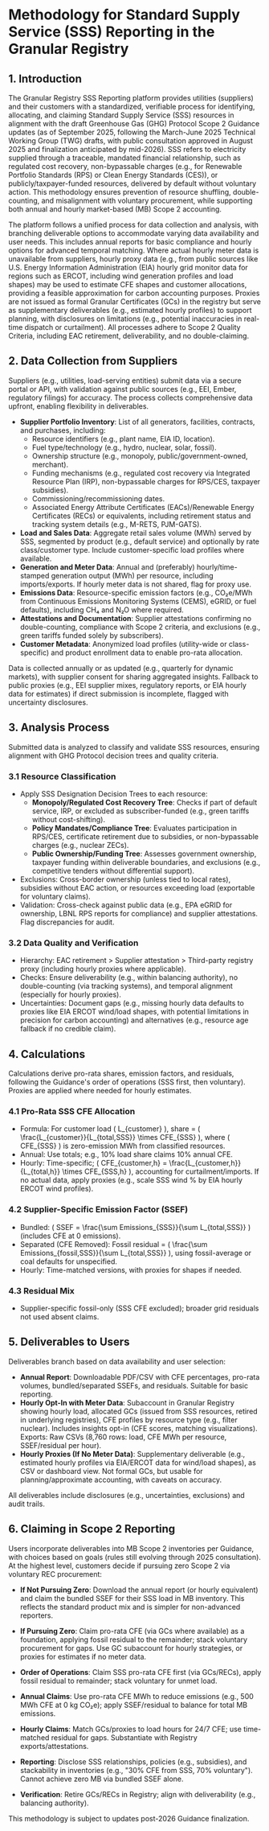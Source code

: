 # Methodology for Standard Supply Service (SSS) Reporting in the Granular Registry

## 1. Introduction

The Granular Registry SSS Reporting platform provides utilities (suppliers) and their customers with a standardized, verifiable process for identifying, allocating, and claiming Standard Supply Service (SSS) resources in alignment with the draft Greenhouse Gas (GHG) Protocol Scope 2 Guidance updates (as of September 2025, following the March-June 2025 Technical Working Group (TWG) drafts, with public consultation approved in August 2025 and finalization anticipated by mid-2026). SSS refers to electricity supplied through a traceable, mandated financial relationship, such as regulated cost recovery, non-bypassable charges (e.g., for Renewable Portfolio Standards (RPS) or Clean Energy Standards (CES)), or publicly/taxpayer-funded resources, delivered by default without voluntary action. This methodology ensures prevention of resource shuffling, double-counting, and misalignment with voluntary procurement, while supporting both annual and hourly market-based (MB) Scope 2 accounting.

The platform follows a unified process for data collection and analysis, with branching deliverable options to accommodate varying data availability and user needs. This includes annual reports for basic compliance and hourly options for advanced temporal matching. Where actual hourly meter data is unavailable from suppliers, hourly proxy data (e.g., from public sources like U.S. Energy Information Administration (EIA) hourly grid monitor data for regions such as ERCOT, including wind generation profiles and load shapes) may be used to estimate CFE shapes and customer allocations, providing a feasible approximation for carbon accounting purposes. Proxies are not issued as formal Granular Certificates (GCs) in the registry but serve as supplementary deliverables (e.g., estimated hourly profiles) to support planning, with disclosures on limitations (e.g., potential inaccuracies in real-time dispatch or curtailment). All processes adhere to Scope 2 Quality Criteria, including EAC retirement, deliverability, and no double-claiming.

## 2. Data Collection from Suppliers

Suppliers (e.g., utilities, load-serving entities) submit data via a secure portal or API, with validation against public sources (e.g., EEI, Ember, regulatory filings) for accuracy. The process collects comprehensive data upfront, enabling flexibility in deliverables.

- **Supplier Portfolio Inventory**: List of all generators, facilities, contracts, and purchases, including:
  - Resource identifiers (e.g., plant name, EIA ID, location).
  - Fuel type/technology (e.g., hydro, nuclear, solar, fossil).
  - Ownership structure (e.g., monopoly, public/government-owned, merchant).
  - Funding mechanisms (e.g., regulated cost recovery via Integrated Resource Plan (IRP), non-bypassable charges for RPS/CES, taxpayer subsidies).
  - Commissioning/recommissioning dates.
  - Associated Energy Attribute Certificates (EACs)/Renewable Energy Certificates (RECs) or equivalents, including retirement status and tracking system details (e.g., M-RETS, PJM-GATS).
- **Load and Sales Data**: Aggregate retail sales volume (MWh) served by SSS, segmented by product (e.g., default service) and optionally by rate class/customer type. Include customer-specific load profiles where available.
- **Generation and Meter Data**: Annual and (preferably) hourly/time-stamped generation output (MWh) per resource, including imports/exports. If hourly meter data is not shared, flag for proxy use.
- **Emissions Data**: Resource-specific emission factors (e.g., CO₂e/MWh from Continuous Emissions Monitoring Systems (CEMS), eGRID, or fuel defaults), including CH₄ and N₂O where required.
- **Attestations and Documentation**: Supplier attestations confirming no double-counting, compliance with Scope 2 criteria, and exclusions (e.g., green tariffs funded solely by subscribers).
- **Customer Metadata**: Anonymized load profiles (utility-wide or class-specific) and product enrollment data to enable pro-rata allocation.

Data is collected annually or as updated (e.g., quarterly for dynamic markets), with supplier consent for sharing aggregated insights. Fallback to public proxies (e.g., EEI supplier mixes, regulatory reports, or EIA hourly data for estimates) if direct submission is incomplete, flagged with uncertainty disclosures.

## 3. Analysis Process

Submitted data is analyzed to classify and validate SSS resources, ensuring alignment with GHG Protocol decision trees and quality criteria.

### 3.1 Resource Classification
- Apply SSS Designation Decision Trees to each resource:
  - **Monopoly/Regulated Cost Recovery Tree**: Checks if part of default service, IRP, or excluded as subscriber-funded (e.g., green tariffs without cost-shifting).
  - **Policy Mandates/Compliance Tree**: Evaluates participation in RPS/CES, certificate retirement due to subsidies, or non-bypassable charges (e.g., nuclear ZECs).
  - **Public Ownership/Funding Tree**: Assesses government ownership, taxpayer funding within deliverable boundaries, and exclusions (e.g., competitive tenders without differential support).
- Exclusions: Cross-border ownership (unless tied to local rates), subsidies without EAC action, or resources exceeding load (exportable for voluntary claims).
- Validation: Cross-check against public data (e.g., EPA eGRID for ownership, LBNL RPS reports for compliance) and supplier attestations. Flag discrepancies for audit.

### 3.2 Data Quality and Verification
- Hierarchy: EAC retirement > Supplier attestation > Third-party registry proxy (including hourly proxies where applicable).
- Checks: Ensure deliverability (e.g., within balancing authority), no double-counting (via tracking systems), and temporal alignment (especially for hourly proxies).
- Uncertainties: Document gaps (e.g., missing hourly data defaults to proxies like EIA ERCOT wind/load shapes, with potential limitations in precision for carbon accounting) and alternatives (e.g., resource age fallback if no credible claim).

## 4. Calculations

Calculations derive pro-rata shares, emission factors, and residuals, following the Guidance's order of operations (SSS first, then voluntary). Proxies are applied where needed for hourly estimates.

### 4.1 Pro-Rata SSS CFE Allocation
- Formula: For customer load \( L_{customer} \), share = \( \frac{L_{customer}}{L_{total,SSS}} \times CFE_{SSS} \), where \( CFE_{SSS} \) is zero-emission MWh from classified resources.
- Annual: Use totals; e.g., 10% load share claims 10% annual CFE.
- Hourly: Time-specific; \( CFE_{customer,h} = \frac{L_{customer,h}}{L_{total,h}} \times CFE_{SSS,h} \), accounting for curtailment/imports. If no actual data, apply proxies (e.g., scale SSS wind % by EIA hourly ERCOT wind profiles).

### 4.2 Supplier-Specific Emission Factor (SSEF)
- Bundled: \( SSEF = \frac{\sum Emissions_{SSS}}{\sum L_{total,SSS}} \) (includes CFE at 0 emissions).
- Separated (CFE Removed): Fossil residual = \( \frac{\sum Emissions_{fossil,SSS}}{\sum L_{total,SSS}} \), using fossil-average or coal defaults for unspecified.
- Hourly: Time-matched versions, with proxies for shapes if needed.

### 4.3 Residual Mix
- Supplier-specific fossil-only (SSS CFE excluded); broader grid residuals not used absent claims.

## 5. Deliverables to Users

Deliverables branch based on data availability and user selection:
- **Annual Report**: Downloadable PDF/CSV with CFE percentages, pro-rata volumes, bundled/separated SSEFs, and residuals. Suitable for basic reporting.
- **Hourly Opt-In with Meter Data**: Subaccount in Granular Registry showing hourly load, allocated GCs (issued from SSS resources, retired in underlying registries), CFE profiles by resource type (e.g., filter nuclear). Includes insights opt-in (CFE scores, matching visualizations). Exports: Raw CSVs (8,760 rows: load, CFE MWh per resource, SSEF/residual per hour).
- **Hourly Proxies (If No Meter Data)**: Supplementary deliverable (e.g., estimated hourly profiles via EIA/ERCOT data for wind/load shapes), as CSV or dashboard view. Not formal GCs, but usable for planning/approximate accounting, with caveats on accuracy.

All deliverables include disclosures (e.g., uncertainties, exclusions) and audit trails.

## 6. Claiming in Scope 2 Reporting

Users incorporate deliverables into MB Scope 2 inventories per Guidance, with choices based on goals (rules still evolving through 2025 consultation). At the highest level, customers decide if pursuing zero Scope 2 via voluntary REC procurement:
- **If Not Pursuing Zero**: Download the annual report (or hourly equivalent) and claim the bundled SSEF for their SSS load in MB inventory. This reflects the standard product mix and is simpler for non-advanced reporters.
- **If Pursuing Zero**: Claim pro-rata CFE (via GCs where available) as a foundation, applying fossil residual to the remainder; stack voluntary procurement for gaps. Use GC subaccount for hourly strategies, or proxies for estimates if no meter data.

- **Order of Operations**: Claim SSS pro-rata CFE first (via GCs/RECs), apply fossil residual to remainder; stack voluntary for unmet load.
- **Annual Claims**: Use pro-rata CFE MWh to reduce emissions (e.g., 500 MWh CFE at 0 kg CO₂e); apply SSEF/residual to balance for total MB emissions.
- **Hourly Claims**: Match GCs/proxies to load hours for 24/7 CFE; use time-matched residual for gaps. Substantiate with Registry exports/attestations.
- **Reporting**: Disclose SSS relationships, policies (e.g., subsidies), and stackability in inventories (e.g., "30% CFE from SSS, 70% voluntary"). Cannot achieve zero MB via bundled SSEF alone.
- **Verification**: Retire GCs/RECs in Registry; align with deliverability (e.g., balancing authority).

This methodology is subject to updates post-2026 Guidance finalization.